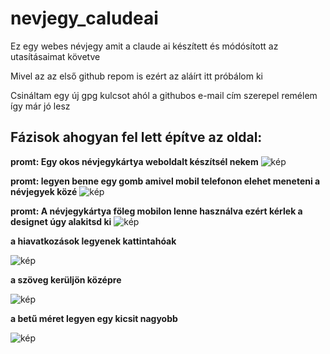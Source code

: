 # nevjegy_caludeai
Ez egy webes névjegy amit a claude ai készített és módósított az utasításaimat követve

Mivel az az első github repom is ezért az aláírt itt próbálom ki

Csináltam egy új gpg kulcsot ahól a githubos e-mail cím szerepel remélem így már jó lesz

## Fázisok ahogyan fel lett építve az oldal:

**promt: Egy okos névjegykártya weboldalt készítsél nekem**
![kép](https://github.com/csalamade/nevjegy_caludeai/assets/40370960/316b2da8-6326-44bd-a010-a990fa8b0080)

**promt: legyen benne egy gomb amivel mobil telefonon elehet meneteni a névjegyek közé**
![kép](https://github.com/csalamade/nevjegy_caludeai/assets/40370960/bd74c688-7675-4620-a3af-da16c4fef55a)

**promt: A névjegykártya föleg mobilon lenne használva ezért kérlek a designet úgy alakitsd ki**
![kép](https://github.com/csalamade/nevjegy_caludeai/assets/40370960/ee0278cf-3367-4272-b98c-e0031e9f811b)

**a hiavatkozások legyenek kattintahóak**

![kép](https://github.com/csalamade/nevjegy_caludeai/assets/40370960/fb037ee9-f6b2-4388-bee6-7bddc2a14d80)

**a szöveg kerüljön középre**

![kép](https://github.com/csalamade/nevjegy_caludeai/assets/40370960/17bf75ce-db9a-4dca-8fe5-a64c6a555496)

**a betű méret legyen egy kicsit nagyobb**

![kép](https://github.com/csalamade/nevjegy_caludeai/assets/40370960/20c8a192-d583-42bf-89bf-daec27c61e7b)
